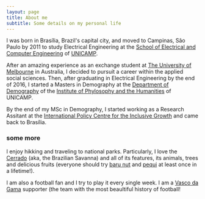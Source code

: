 ```yaml
---
layout: page
title: About me
subtitle: Some details on my personal life
---
```


I was born in Brasília, Brazil's capital city, and moved to Campinas, São Paulo by 2011 to study Electrical Engineering at the [School of Electrical and Computer Engineering](https://www.fee.unicamp.br/?language=en) of [UNICAMP](https://www.unicamp.br/unicamp/english). 

After an amazing experience as an exchange student at [The University of Melbourne](https://www.unimelb.edu.au/) in Australia, I decided to pursuit a career within the applied social sciences. Then, after graduating in Electrical Engineering by the end of 2016, I started a Masters in Demography at the [Department of Demography](https://www.ifch.unicamp.br/ifch/en/pos/demografia/institutional) of the [Institute of Phylosophy and the Humanities](https://www.ifch.unicamp.br/ifch/) of UNICAMP.

By the end of my MSc in Demography, I started working as a Research Assitant at the [International Policy Centre for the Inclusive Growth](https://ipcig.org/) and came back to Brasília.

### some more

I enjoy hikking and traveling to national parks. Particularly, I love the [Cerrado](https://en.wikipedia.org/wiki/Cerrado) (aka, the Brazilian Savanna) and all of its features, its animals, trees and delicious fruits (everyone should try [baru nut](https://en.wikipedia.org/wiki/Baru_seed) and [pequi](https://en.wikipedia.org/wiki/Caryocar_brasiliense) at least once in a lifetime!).

I am also a football fan and I try to play it every single week. I am a [Vasco da Gama](https://vasco.com.br/site/) supporter (the team with the most beaultiful history of football!



